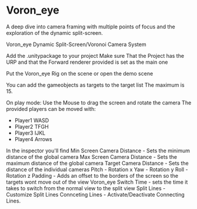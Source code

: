 # Voron_eye
A deep dive into camera framing with multiple points of focus and the exploration of the dynamic split-screen.


Voron_eye Dynamic Split-Screen/Voronoi Camera System

Add the .unitypackage to your project
Make sure That the Project has the URP and that the Forward renderer provided is set as the main one

Put the Voron_eye Rig on the scene or open the demo scene

You can add the gameobjects as targets to the target list 
The maximum is 15.

On play mode:
Use the Mouse to drag the screen and rotate the camera
The provided players can be moved with:
- Player1 WASD
- Player2 TFGH
- Player3 IJKL
- Player4 Arrows

In the inspector you'll find
Min Screen Camera Distance - Sets the minimum distance of the global camera
Max Screen Camera Distance - Sets the maximum distance of the global camera
Target Camera Distance - Sets the distance of the individual cameras
Pitch - Rotation x
Yaw - Rotation y
Roll - Rotation z
Padding - Adds an offset to the borders of the screen so the targets wont move out of the view
Voron_eye Switch Time - sets the time it takes to switch from the normal view to the split view
Split Lines - Customize Split Lines
Connceting Lines - Activate/Deactivate Connecting Lines.
